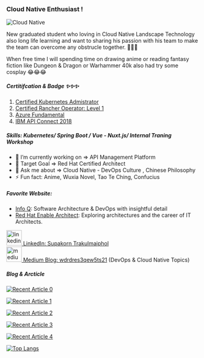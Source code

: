 ### Cloud Native Enthusiast !
![Cloud Native](https://media-exp1.licdn.com/dms/image/C5616AQHtNJHs7bufgA/profile-displaybackgroundimage-shrink_350_1400/0/1599328954701?e=1614816000&v=beta&t=j5paA8BJwl2NhruPT-gHv4BH3jj1GJsAeYgqVUWw-DQ)

New graduated student who loving in Cloud Native Landscape Technology also long life learning and want to sharing his passion with his team to make the team can overcome any obstrucle together. 🥰🥰🥰

When free time I will spending time on drawing anime or reading fantasy fiction like Dungeon & Dragon or Warhammer 40k also had try some cosplay 😂😂😂

##### Certitifcation & Badge ✨✨✨
1. [Certified Kubernetes Admistrator](https://www.youracclaim.com/badges/56264f84-1f23-44a8-8296-f4dd4dac95c5)
2. [Certified Rancher Operator: Level 1](https://academy.rancher.com/certificates/815596f2b2014cfb9c90054fb336821c)
3. [Azure Fundamental](https://www.youracclaim.com/badges/9480eadb-3557-4a66-89b3-676f3db8e21a?source=linked_in_profile)
3. [IBM API Connect 2018](https://www.youracclaim.com/badges/8d0c2aed-790f-4b70-bca2-7032bcac7ef3?source=linked_in_profile)

##### Skills: Kubernetes/ Spring Boot / Vue - Nuxt.js/ Internal Traning Workshop 

- 🔭 I’m currently working on => API Management Platform  
- 🌱 Target Goal => Red Hat Certified Architect  
- 💬 Ask me about => Cloud Native - DevOps Culture , Chinese Philosophy
- ⚡ Fun fact: Anime, Wuxia Novel, Tao Te Ching, Confucius 

##### Favorite Website:
- [Info Q](https://www.infoq.com): Software Architecture & DevOps with insightful detail
- [Red Hat Enable Architect](https://www.redhat.com/architect): Exploring architectures and the career of IT Architects.

[<img src='https://cdn.jsdelivr.net/npm/simple-icons@3.0.1/icons/linkedin.svg' alt='linkedin' height='40'> LinkedIn: Supakorn Trakulmaiphol](https://www.linkedin.com/in/supakorn-trakulmaiphol-55a325173/)      
[<img src='https://cdn.jsdelivr.net/npm/simple-icons@3.0.1/icons/medium.svg' alt='medium' height='40'> Medium Blog: wdrdres3qew5ts21](https://wdrdres3qew5ts21.medium.com) (DevOps & Cloud Native Topics)  


##### Blog & Arcticle
<a target="_blank" href="https://github-readme-medium-recent-article.vercel.app/medium/@wdrdres3qew5ts21/0"><img src="https://github-readme-medium-recent-article.vercel.app/medium/@wdrdres3qew5ts21/0" alt="Recent Article 0">

<a target="_blank" href="https://github-readme-medium-recent-article.vercel.app/medium/@wdrdres3qew5ts21/1"><img src="https://github-readme-medium-recent-article.vercel.app/medium/@wdrdres3qew5ts21/1" alt="Recent Article 1">

<a target="_blank" href="https://github-readme-medium-recent-article.vercel.app/medium/@wdrdres3qew5ts21/2"><img src="https://github-readme-medium-recent-article.vercel.app/medium/@wdrdres3qew5ts21/2" alt="Recent Article 2">

<a target="_blank" href="https://github-readme-medium-recent-article.vercel.app/medium/@wdrdres3qew5ts21/3"><img src="https://github-readme-medium-recent-article.vercel.app/medium/@wdrdres3qew5ts21/3" alt="Recent Article 3">

<a target="_blank" href="https://github-readme-medium-recent-article.vercel.app/medium/@wdrdres3qew5ts21/4"><img src="https://github-readme-medium-recent-article.vercel.app/medium/@wdrdres3qew5ts21/4" alt="Recent Article 4">

[![Top Langs](https://github-readme-stats.vercel.app/api/top-langs/?username=wdrdres3qew5ts21&layout=compact)](https://github.com/anuraghazra/github-readme-stats)


